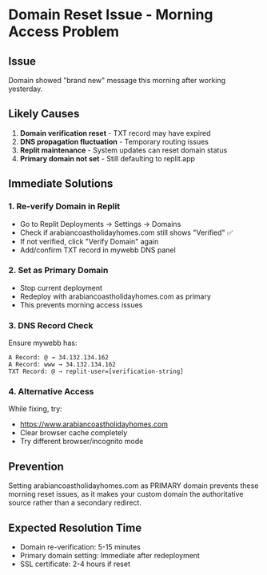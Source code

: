 # Domain Reset Issue - Morning Access Problem

## Issue
Domain showed "brand new" message this morning after working yesterday.

## Likely Causes
1. **Domain verification reset** - TXT record may have expired
2. **DNS propagation fluctuation** - Temporary routing issues
3. **Replit maintenance** - System updates can reset domain status
4. **Primary domain not set** - Still defaulting to replit.app

## Immediate Solutions

### 1. Re-verify Domain in Replit
- Go to Replit Deployments → Settings → Domains
- Check if arabiancoastholidayhomes.com still shows "Verified" ✅
- If not verified, click "Verify Domain" again
- Add/confirm TXT record in mywebb DNS panel

### 2. Set as Primary Domain
- Stop current deployment
- Redeploy with arabiancoastholidayhomes.com as primary
- This prevents morning access issues

### 3. DNS Record Check
Ensure mywebb has:
```
A Record: @ → 34.132.134.162
A Record: www → 34.132.134.162
TXT Record: @ → replit-user=[verification-string]
```

### 4. Alternative Access
While fixing, try:
- https://www.arabiancoastholidayhomes.com
- Clear browser cache completely
- Try different browser/incognito mode

## Prevention
Setting arabiancoastholidayhomes.com as PRIMARY domain prevents these morning reset issues, as it makes your custom domain the authoritative source rather than a secondary redirect.

## Expected Resolution Time
- Domain re-verification: 5-15 minutes
- Primary domain setting: Immediate after redeployment
- SSL certificate: 2-4 hours if reset